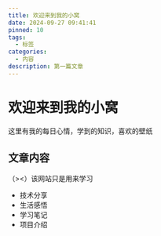 ```yaml
---
title: 欢迎来到我的小窝
date: 2024-09-27 09:41:41
pinned: 10
tags:
  - 标签
categories:
  - 内容
description: 第一篇文章
---
```


# 欢迎来到我的小窝

这里有我的每日心情，学到的知识，喜欢的壁纸

## 文章内容

（><）该网站只是用来学习

- 技术分享
- 生活感悟  
- 学习笔记
- 项目介绍




